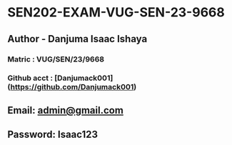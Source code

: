 # SEN202-EXAM-VUG-SEN-23-9668

## Author - Danjuma Isaac Ishaya

### Matric : VUG/SEN/23/9668

### Github acct : [Danjumack001] (https://github.com/Danjumack001)

## Email: admin@gmail.com
## Password: Isaac123
